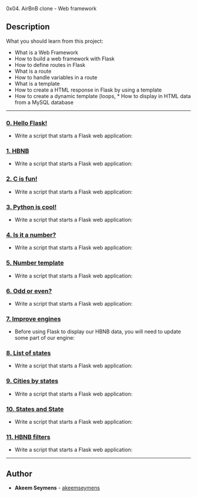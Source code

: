  0x04. AirBnB clone - Web framework

 ## Description
 What you should learn from this project:

 * What is a Web Framework
 * How to build a web framework with Flask
 * How to define routes in Flask
 * What is a route
 * How to handle variables in a route
 * What is a template
 * How to create a HTML response in Flask by using a template
 * How to create a dynamic template (loops, * How to display in HTML data from a MySQL database

 ---

 ### [0. Hello Flask!](./0-hello_route.py)
 * Write a script that starts a Flask web application:


 ### [1. HBNB](./1-hbnb_route.py)
 * Write a script that starts a Flask web application:


 ### [2. C is fun!](./2-c_route.py)
 * Write a script that starts a Flask web application:


 ### [3. Python is cool!](./3-python_route.py)
 * Write a script that starts a Flask web application:


 ### [4. Is it a number?](./4-number_route.py)
 * Write a script that starts a Flask web application:


 ### [5. Number template](./5-number_template.py)
 * Write a script that starts a Flask web application:


 ### [6. Odd or even?](./6-number_odd_or_even.py)
 * Write a script that starts a Flask web application:


 ### [7. Improve engines](./models/engine/file_storage.py)
 * Before using Flask to display our HBNB data, you will need to update some part of our engine:


 ### [8. List of states](./web_flask/7-states_list.py)
 * Write a script that starts a Flask web application:


 ### [9. Cities by states](./web_flask/8-cities_by_states.py)
 * Write a script that starts a Flask web application:


 ### [10. States and State](./web_flask/9-states.py)
 * Write a script that starts a Flask web application:


 ### [11. HBNB filters](./web_flask/10-hbnb_filters.py)
 * Write a script that starts a Flask web application:

 ---

 ## Author
 * **Akeem Seymens** - [akeemseymens](https://github.com/akeemseymens)